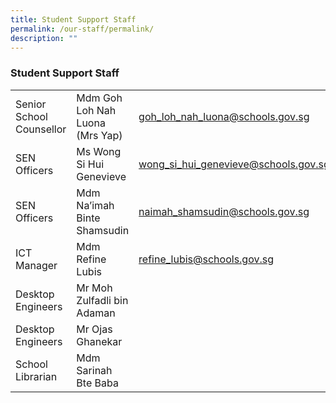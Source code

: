 ```yaml
---
title: Student Support Staff
permalink: /our-staff/permalink/
description: ""
---
```

### Student Support Staff

|  |  |  |
| --- | --- | --- |
| Senior School Counsellor | Mdm Goh Loh Nah Luona (Mrs Yap) | [goh\_loh\_nah\_luona@schools.gov.sg](mailto:goh_loh_nah_luona@schools.gov.sg) |
| SEN Officers | Ms Wong Si Hui Genevieve | [wong\_si\_hui\_genevieve@schools.gov.sg](mailto:wong_si_hui_genevieve@schools.gov.sg) |
| SEN Officers | Mdm Na’imah Binte Shamsudin | [naimah\_shamsudin@schools.gov.sg](mailto:naimah_shamsudin@schools.gov.sg) |
| ICT Manager | Mdm Refine Lubis | [refine\_lubis@schools.gov.sg](mailto:refine_lubis@schools.gov.sg) |
|Desktop Engineers| Mr Moh Zulfadli bin Adaman||
|Desktop Engineers|Mr Ojas Ghanekar||
|School Librarian|Mdm Sarinah Bte Baba||